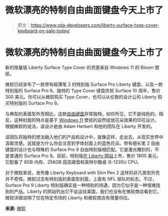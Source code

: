 # 微软漂亮的特制自由曲面键盘今天上市了

> 原文：<https://www.xda-developers.com/liberty-surface-type-cover-keyboard-on-sale-today/>

# 微软漂亮的特制自由曲面键盘今天上市了

新的限量版 Liberty Surface Type Cover 的灵感来自 Windows 11 的 Bloom 壁纸。

微软已经宣布了一款带有超薄笔 2 的特别版 Surface Pro Liberty 键盘，以及一款特别版的 Surface Pro 9。独特的 Type Cover 键盘庆祝 Surface 10 周年，售价 300 美元。你可以从微软购买 Type Cover，也可以从伦敦的设计公司 Liberty 购买特别版的 Surface Pro 9。

与典型的表面型外壳相比，这款[自由键盘](https://www.microsoft.com/en-us/d/surface-pro-liberty-keyboard-with-slim-pen-2/8RTHH57038S3?atc=true&icid=Surface_Acc_Cat_R1CP2_ProLibertyKB_Pen_101722_Holiday23&activetab=pivot:overviewtab)非常独特。如你所见，它不是纯色的。相反，这种封面的特点是基于 [Windows 11](https://www.xda-developers.com/windows-11/) 壁纸的自然绽放花朵效果的印花设计。根据微软的说法，该设计是由 Adam Herbert 和他的团队在 Liberty 开发的。

该团队将独特的想法融入他们的产品和设计中，就像这样，走出去，从现实世界中汲取灵感。这就是为什么你会注意到字体封面上的蓝色花朵。带有细长笔 2 自由键盘的设计也与特殊的 Surface Pro 9 自由特别版相匹配。它是激光雕刻的，不是普通的 Surface Pro 9。目前，特别版[在 Liberty 网站](https://www.libertylondon.com/us/surface-pro-9-liberty-special-edition-000775418.html)上市，售价 1800 美元。它配备了 8GB 内存、256GB 固态硬盘和英特尔酷睿 i5-1235U CPU。

对于微软来说，发布像 Liberty Keyboard with Slim Pen 2 这样的非凡类型外壳并不奇怪。微软过去有特别版的表面型封面，上面有 NFL 球队的标志。不过，Surface Pro 9 Liberty 特别版确实是一种特别的待遇，因为它似乎是一种很难找到的产品。Liberty 的网站列出它不会运往美国，我们也没有在微软商店看到它。微软详细说明了仅在特定市场的 Liberty 和微软商店有限量供应。

**来源:** [微软](https://blogs.windows.com/devices/2022/11/10/surface-special-edition-merges-new-and-classic-designs-with-windows-11-bloom-and-liberty/)